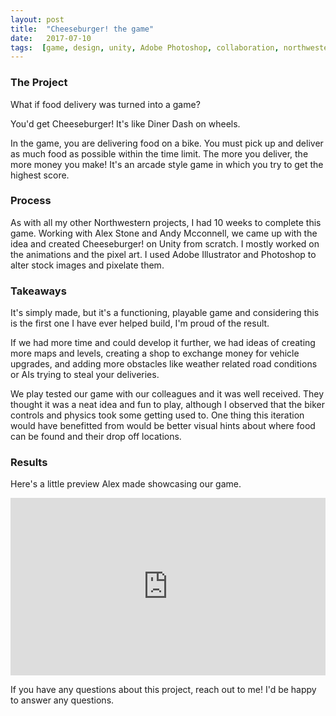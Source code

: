 ```yaml
---
layout: post
title:  "Cheeseburger! the game"
date:   2017-07-10
tags:  [game, design, unity, Adobe Photoshop, collaboration, northwestern ]
---
```

<!--Include screenshots-->
### The Project
What if food delivery was turned into a game?

You'd get Cheeseburger! It's like Diner Dash on wheels.

In the game, you are delivering food on a bike. You must pick up and deliver as much food as possible within the time limit. The more you deliver, the more money you make! It's an arcade style game in which you try to get the highest score.

### Process
As with all my other Northwestern projects, I had 10 weeks to complete this game. Working with Alex Stone and Andy Mcconnell, we came up with the idea and created Cheeseburger! on Unity from scratch. I mostly worked on the animations and the pixel art. I used Adobe Illustrator and Photoshop to alter stock images and pixelate them.

### Takeaways
It's simply made, but it's a functioning, playable game and considering this is the first one I have ever helped build, I'm proud of the result.

If we had more time and could develop it further, we had ideas of creating more maps and levels, creating a shop to exchange money for vehicle upgrades, and adding more obstacles like weather related road conditions or AIs trying to steal your deliveries.

We play tested our game with our colleagues and it was well received. They thought it was a neat idea and fun to play, although I observed that the biker controls and physics took some getting used to. One thing this iteration would have benefitted from would be better visual hints about where food can be found and their drop off locations.

### Results
Here's a little preview Alex made showcasing our game.
<div style="position:relative;height:0;padding-bottom:56.25%; margin-bottom:2%;"><iframe width="640" height="360" src="https://www.youtube.com/embed/hDQTvWZBdO8" frameborder="0" style="position:absolute;width:100%;height:100%;left:0" allowfullscreen></iframe></div>

If you have any questions about this project, reach out to me! I'd be happy to answer any questions.
